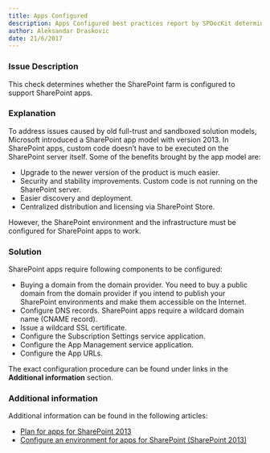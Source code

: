```yaml
---
title: Apps Configured
description: Apps Configured best practices report by SPDocKit determines whether the SharePoint farm is configured to support SharePoint apps.
author: Aleksandar Draskovic
date: 21/6/2017
---
```

### Issue Description
This check determines whether the SharePoint farm is configured to support SharePoint apps.
### Explanation
To address issues caused by old full-trust and sandboxed solution models, Microsoft introduced a SharePoint app model with version 2013. In SharePoint apps, custom code doesn’t have to be executed on the SharePoint server itself. Some of the benefits brought by the app model are:
* Upgrade to the newer version of the product is much easier.
* Security and stability improvements. Custom code is not running on the SharePoint server.
* Easier discovery and deployment.
* Centralized distribution and licensing via SharePoint Store.

However, the SharePoint environment and the infrastructure must be configured for SharePoint apps to work.
### Solution
SharePoint apps require following components to be configured:

* Buying a domain from the domain provider. You need to buy a public domain from the domain provider if you intend to publish your SharePoint environments and make them accessible on the Internet.
* Configure DNS records. SharePoint apps require a wildcard domain name (CNAME record).
* Issue a wildcard SSL certificate.
* Configure the Subscription Settings service application.
* Configure the App Management service application.
* Configure the App URLs.

The exact configuration procedure can be found under links in the **Additional information** section.

### Additional information 
Additional information can be found in the following articles:
* [Plan for apps for SharePoint 2013](https://technet.microsoft.com/en-us/library/fp161237.aspx)
* [Configure an environment for apps for SharePoint (SharePoint 2013)](https://technet.microsoft.com/en-us/library/fp161236.aspx)
